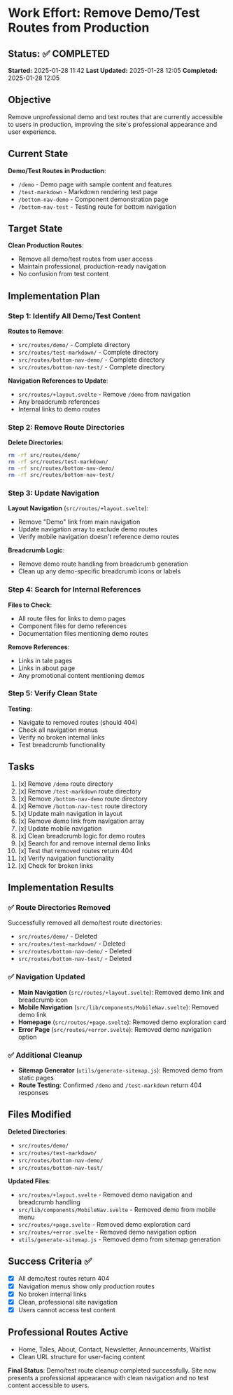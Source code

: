 # Work Effort: Remove Demo/Test Routes from Production

## Status: ✅ COMPLETED
**Started:** 2025-01-28 11:42
**Last Updated:** 2025-01-28 12:05
**Completed:** 2025-01-28 12:05

## Objective
Remove unprofessional demo and test routes that are currently accessible to users in production, improving the site's professional appearance and user experience.

## Current State
**Demo/Test Routes in Production**:
- `/demo` - Demo page with sample content and features
- `/test-markdown` - Markdown rendering test page
- `/bottom-nav-demo` - Component demonstration page
- `/bottom-nav-test` - Testing route for bottom navigation

## Target State
**Clean Production Routes**:
- Remove all demo/test routes from user access
- Maintain professional, production-ready navigation
- No confusion from test content

## Implementation Plan

### Step 1: Identify All Demo/Test Content
**Routes to Remove**:
- `src/routes/demo/` - Complete directory
- `src/routes/test-markdown/` - Complete directory
- `src/routes/bottom-nav-demo/` - Complete directory
- `src/routes/bottom-nav-test/` - Complete directory

**Navigation References to Update**:
- `src/routes/+layout.svelte` - Remove `/demo` from navigation
- Any breadcrumb references
- Internal links to demo routes

### Step 2: Remove Route Directories
**Delete Directories**:
```bash
rm -rf src/routes/demo/
rm -rf src/routes/test-markdown/
rm -rf src/routes/bottom-nav-demo/
rm -rf src/routes/bottom-nav-test/
```

### Step 3: Update Navigation
**Layout Navigation** (`src/routes/+layout.svelte`):
- Remove "Demo" link from main navigation
- Update navigation array to exclude demo routes
- Verify mobile navigation doesn't reference demo routes

**Breadcrumb Logic**:
- Remove demo route handling from breadcrumb generation
- Clean up any demo-specific breadcrumb icons or labels

### Step 4: Search for Internal References
**Files to Check**:
- All route files for links to demo pages
- Component files for demo references
- Documentation files mentioning demo routes

**Remove References**:
- Links in tale pages
- Links in about page
- Any promotional content mentioning demos

### Step 5: Verify Clean State
**Testing**:
- Navigate to removed routes (should 404)
- Check all navigation menus
- Verify no broken internal links
- Test breadcrumb functionality

## Tasks
1. [x] Remove `/demo` route directory
2. [x] Remove `/test-markdown` route directory
3. [x] Remove `/bottom-nav-demo` route directory
4. [x] Remove `/bottom-nav-test` route directory
5. [x] Update main navigation in layout
6. [x] Remove demo link from navigation array
7. [x] Update mobile navigation
8. [x] Clean breadcrumb logic for demo routes
9. [x] Search for and remove internal demo links
10. [x] Test that removed routes return 404
11. [x] Verify navigation functionality
12. [x] Check for broken links

## Implementation Results

### ✅ Route Directories Removed
Successfully removed all demo/test route directories:
- `src/routes/demo/` - Deleted
- `src/routes/test-markdown/` - Deleted
- `src/routes/bottom-nav-demo/` - Deleted
- `src/routes/bottom-nav-test/` - Deleted

### ✅ Navigation Updated
- **Main Navigation** (`src/routes/+layout.svelte`): Removed demo link and breadcrumb icon
- **Mobile Navigation** (`src/lib/components/MobileNav.svelte`): Removed demo link
- **Homepage** (`src/routes/+page.svelte`): Removed demo exploration card
- **Error Page** (`src/routes/+error.svelte`): Removed demo navigation option

### ✅ Additional Cleanup
- **Sitemap Generator** (`utils/generate-sitemap.js`): Removed demo from static pages
- **Route Testing**: Confirmed `/demo` and `/test-markdown` return 404 responses

## Files Modified
**Deleted Directories**:
- `src/routes/demo/`
- `src/routes/test-markdown/`
- `src/routes/bottom-nav-demo/`
- `src/routes/bottom-nav-test/`

**Updated Files**:
- `src/routes/+layout.svelte` - Removed demo navigation and breadcrumb handling
- `src/lib/components/MobileNav.svelte` - Removed demo from mobile menu
- `src/routes/+page.svelte` - Removed demo exploration card
- `src/routes/+error.svelte` - Removed demo navigation option
- `utils/generate-sitemap.js` - Removed demo from sitemap generation

## Success Criteria ✅
- [x] All demo/test routes return 404
- [x] Navigation menus show only production routes
- [x] No broken internal links
- [x] Clean, professional site navigation
- [x] Users cannot access test content

## Professional Routes Active
- Home, Tales, About, Contact, Newsletter, Announcements, Waitlist
- Clean URL structure for user-facing content

**Final Status**: Demo/test route cleanup completed successfully. Site now presents a professional appearance with clean navigation and no test content accessible to users.